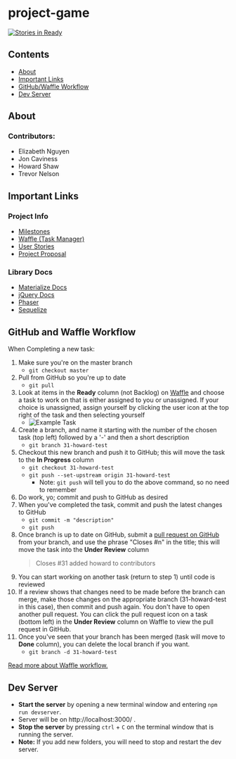 # project-game

[![Stories in Ready](https://badge.waffle.io/ivthefourth/project-game.svg?label=ready&title=Ready)](https://waffle.io/ivthefourth/project2)



## Contents
* [About](#about)
* [Important Links](#important-links)
* [GitHub/Waffle Workflow](#github-and-waffle-workflow)
* [Dev Server](#dev-server)


## About

### Contributors:
* Elizabeth Nguyen
* Jon Caviness
* Howard Shaw
* Trevor Nelson


## Important Links

### Project Info
* [Milestones](https://github.com/ivthefourth/project2/milestones)
* [Waffle (Task Manager)](https://waffle.io/ivthefourth/project2)
* [User Stories]()
* [Project Proposal]()

### Library Docs
* [Materialize Docs](http://materializecss.com/)
* [jQuery Docs](https://api.jquery.com/)
* [Phaser](http://phaser.io/)
* [Sequelize](http://docs.sequelizejs.com/)




## GitHub and Waffle Workflow

When Completing a new task:
1. Make sure you're on the master branch
    * `git checkout master`
2. Pull from GitHub so you're up to date
    * `git pull`
3. Look at items in the **Ready** column (not Backlog) on [Waffle](https://waffle.io/ivthefourth/project-game) and choose a task to work on that is either assigned to you or unassigned. If your choice is unassigned, assign yourself by clicking the user icon at the top right of the task and then selecting yourself
    * ![Example Task](docs/example-task.png)
4. Create a branch, and name it starting with the number of the chosen task (top left) followed by a '-' and then a short description 
    * `git branch 31-howard-test`
5. Checkout this new branch and push it to GitHub; this will move the task to the **In Progress** column 
    * `git checkout 31-howard-test`
    * `git push --set-upstream origin 31-howard-test`
        * Note: `git push` will tell you to do the above command, so no need to remember
6. Do work, yo; commit and push to GitHub as desired
7. When you've completed the task, commit and push the latest changes to GitHub
    * `git commit -m "description"` 
    * `git push`
8. Once branch is up to date on GitHub, submit a [pull request on GitHub](https://github.com/ivthefourth/project2/branches) from your branch, and use the phrase "Closes #n" in the title; this will move the task into the **Under Review** column
    > Closes #31 added howard to contributors
9. You can start working on another task (return to step 1) until code is reviewed
10. If a review shows that changes need to be made before the branch can merge, make those changes on the appropriate branch (31-howard-test in this case), then commit and push again. You don't have to open another pull request. You can click the pull request icon on a task (bottom left) in the **Under Review** column on Waffle to view the pull request in GitHub.
11. Once you've seen that your branch has been merged (task will move to **Done** column), you can delete the local branch if you want. 
    * `git branch -d 31-howard-test`

[Read more about Waffle workflow.](https://help.waffle.io/automatic-work-tracking/auto-work-tracking-basics/recommended-workflow-using-pull-requests-automatic-work-tracking)

## Dev Server
* **Start the server** by opening a new terminal window and entering `npm run devserver`. 
* Server will be on http://localhost:3000/ .
* **Stop the server** by pressing `ctrl` + `C` on the terminal window that is running the server.
* **Note:** If you add new folders, you will need to stop and restart the dev server.
